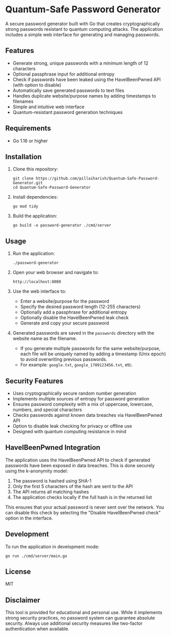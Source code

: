 # Quantum-Safe Password Generator

A secure password generator built with Go that creates cryptographically strong passwords resistant to quantum computing attacks. The application includes a simple web interface for generating and managing passwords.

## Features

- Generate strong, unique passwords with a minimum length of 12 characters
- Optional passphrase input for additional entropy
- Check if passwords have been leaked using the HaveIBeenPwned API (with option to disable)
- Automatically save generated passwords to text files
- Handles duplicate website/purpose names by adding timestamps to filenames
- Simple and intuitive web interface
- Quantum-resistant password generation techniques

## Requirements

- Go 1.16 or higher

## Installation

1. Clone this repository:
   ```
   git clone https://github.com/pillaiharish/Quantum-Safe-Password-Generator.git
   cd Quantum-Safe-Password-Generator
   ```

2. Install dependencies:
   ```
   go mod tidy
   ```

3. Build the application:
   ```
   go build -o password-generator ./cmd/server
   ```

## Usage

1. Run the application:
   ```
   ./password-generator
   ```

2. Open your web browser and navigate to:
   ```
   http://localhost:8080
   ```

3. Use the web interface to:
   - Enter a website/purpose for the password
   - Specify the desired password length (12-255 characters)
   - Optionally add a passphrase for additional entropy
   - Optionally disable the HaveIBeenPwned leak check
   - Generate and copy your secure password

4. Generated passwords are saved in the `passwords` directory with the website name as the filename.
   - If you generate multiple passwords for the same website/purpose, each file will be uniquely named by adding a timestamp (Unix epoch) to avoid overwriting previous passwords.
   - For example: `google.txt`, `google_1709123456.txt`, etc.

## Security Features

- Uses cryptographically secure random number generation
- Implements multiple sources of entropy for password generation
- Ensures password complexity with a mix of uppercase, lowercase, numbers, and special characters
- Checks passwords against known data breaches via HaveIBeenPwned API
- Option to disable leak checking for privacy or offline use
- Designed with quantum computing resistance in mind

## HaveIBeenPwned Integration

The application uses the HaveIBeenPwned API to check if generated passwords have been exposed in data breaches. This is done securely using the k-anonymity model:

1. The password is hashed using SHA-1
2. Only the first 5 characters of the hash are sent to the API
3. The API returns all matching hashes
4. The application checks locally if the full hash is in the returned list

This ensures that your actual password is never sent over the network. You can disable this check by selecting the "Disable HaveIBeenPwned check" option in the interface.

## Development

To run the application in development mode:

```
go run ./cmd/server/main.go
```

## License

MIT

## Disclaimer

This tool is provided for educational and personal use. While it implements strong security practices, no password system can guarantee absolute security. Always use additional security measures like two-factor authentication when available. 